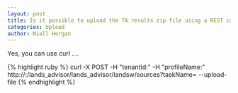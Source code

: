 ```yaml
---
layout: post
title: Is it possible to upload the TA results zip file using a REST call?
categories: Upload
author: Niall Horgan
---
```


Yes, you can use curl ….

{% highlight ruby %}
curl -X POST -H "tenantId:<tenamt>" -H "profileName:<profile>" 
http://<host>:<port>/lands_advisor/lands_advisor/landsw/sources?taskName=<collection> --upload-file <zip file>
{% endhighlight %}
